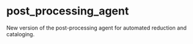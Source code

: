 post_processing_agent
=====================

New version of the post-processing agent for automated reduction and cataloging.
